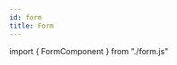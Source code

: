 ```yaml
---
id: form
title: Form
---
```


import { FormComponent } from "./form.js"

<FormComponent/>


<!-- import { FormComponent } from "./forms.js" -->

<!-- ## Form group

<FormComponent type="group" />

<FormComponent type="group" addvalue={true} /> -->

<!-- ## Form label

<FormComponent type="label" addtext="Control label" />

<FormComponent type="label" controltype="required" addvalue={true} addtext="Control label" />

<FormComponent type="label" controltype="uppercase" addvalue={false} addtext="Control label" />

## Form control

### Example

<FormComponent type="control"  />

### Round

<FormComponent type="control" controltype="round" addvalue={true} />

### Auto complete

<FormComponent type="control" controltype="autoComplete" addvalue="email" />

### Placeholder

<FormComponent type="control" controltype="placeholder" addvalue="Place holder" />

### Value

<FormComponent type="control" controltype="value" addvalue="Value" />

### Default value

<FormComponent type="control" controltype="defvalue" addvalue="Default value" />

### Select

<FormComponent type="control" elementType="select" addvalue={[{label: "Option 1"}, {label:"Option 2"}, {label:"Option 3"}]} />

### Poll

<FormComponent type="control" elementType="poll" addvalue={["Option 1", "Option 2", "Option 3"]} />

### Check box

<FormComponent type="control" controltype="checkbox" elementType="checkbox" addtext="Checked" />
<FormComponent type="control" controltype="checkedbox" elementType="checkbox" addvalue={true} addtext="Checked" />
<FormComponent type="control" controltype="defcheckedbox" elementType="checkbox" addvalue={true} addtext="Default checked" />

### Radio

<FormComponent type="control" elementType="radio" addtext="Radio" />

### Date control

<FormComponent type="date" /> -->
